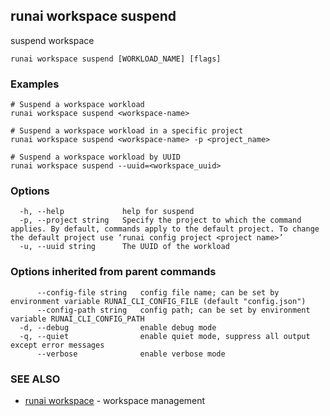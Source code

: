 ## runai workspace suspend

suspend workspace

```
runai workspace suspend [WORKLOAD_NAME] [flags]
```

### Examples

```
# Suspend a workspace workload
runai workspace suspend <workspace-name>

# Suspend a workspace workload in a specific project
runai workspace suspend <workspace-name> -p <project_name>

# Suspend a workspace workload by UUID
runai workspace suspend --uuid=<workspace_uuid>
```

### Options

```
  -h, --help             help for suspend
  -p, --project string   Specify the project to which the command applies. By default, commands apply to the default project. To change the default project use ‘runai config project <project name>’
  -u, --uuid string      The UUID of the workload
```

### Options inherited from parent commands

```
      --config-file string   config file name; can be set by environment variable RUNAI_CLI_CONFIG_FILE (default "config.json")
      --config-path string   config path; can be set by environment variable RUNAI_CLI_CONFIG_PATH
  -d, --debug                enable debug mode
  -q, --quiet                enable quiet mode, suppress all output except error messages
      --verbose              enable verbose mode
```

### SEE ALSO

* [runai workspace](runai_workspace.md)	 - workspace management

